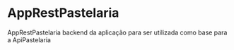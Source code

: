 # AppRestPastelaria
AppRestPastelaria backend da aplicação para ser utilizada como base para a ApiPastelaria
